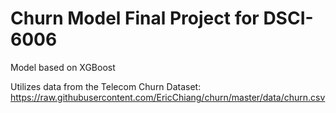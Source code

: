 # Churn Model Final Project for DSCI-6006

Model based on XGBoost

Utilizes data from the Telecom Churn Dataset: https://raw.githubusercontent.com/EricChiang/churn/master/data/churn.csv
